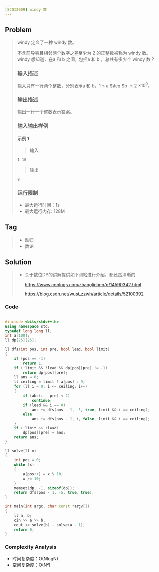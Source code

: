 ```yaml
---
[SCOI2009] windy 数
---
```


## Problem

> windy 定义了一种 windy 数。
>
> 不含前导零且相邻两个数字之差至少为 2 的正整数被称为 windy 数。windy 想知道，在a 和 b 之间，包括a 和 b ，总共有多少个 windy 数？
>
> ### 输入描述
>
> 输入只有一行两个整数，分别表示a 和 b，1 $\leq$ a $\leq $b $\leq 2$ $\times 10^9$。
>
> ### 输出描述
>
> 输出一行一个整数表示答案。
>
> ### 输入输出样例
>
> #### 示例 1
>
> > 输入
>
> ```txt
> 1 10
> ```
>
> > 输出
>
> ```txt
> 9
> ```
>
> ### 运行限制
>
> - 最大运行时间：1s
> - 最大运行内存: 128M

## Tag

> - 动归
> - 数论

## Solution

> - 关于数位DP的讲解提供如下网站进行介绍，都还蛮清晰的
>
>   https://www.cnblogs.com/zhanglichen/p/14590342.html
>
>   https://blog.csdn.net/wust_zzwh/article/details/52100392

### Code

```c++

#include <bits/stdc++.h>
using namespace std;
typedef long long ll;
int a[100];
ll dp[25][25];

ll dfs(int pos, int pre, bool lead, bool limit)
{
    if (pos == -1)
        return 1;
    if (!limit && !lead && dp[pos][pre] != -1)
        return dp[pos][pre];
    ll ans = 0;
    ll ceiling = limit ? a[pos] : 9;
    for (ll i = 0; i <= ceiling; i++)
    {
        if (abs(i - pre) < 2)
            continue;
        if (lead && i == 0)
            ans += dfs(pos - 1, -5, true, limit && i == ceiling);
        else
            ans += dfs(pos - 1, i, false, limit && i == ceiling);
    }
    if (!limit && !lead)
        dp[pos][pre] = ans;
    return ans;
}

ll solve(ll x)
{
    int pos = 0;
    while (x)
    {
        a[pos++] = x % 10;
        x /= 10;
    }
    memset(dp, -1, sizeof(dp));
    return dfs(pos - 1, -5, true, true);
}

int main(int argc, char const *argv[])
{
    ll a, b;
    cin >> a >> b;
    cout << solve(b) - solve(a - 1);
    return 0;
}

```

### Complexity Analysis

- 时间复杂度：O(NlogN)
- 空间复杂度：O(N²)
